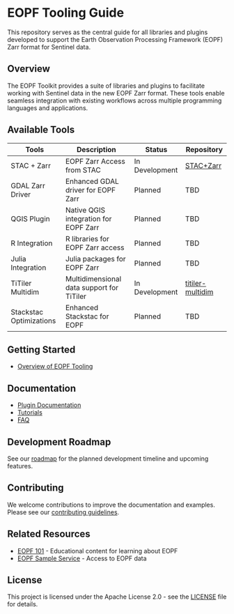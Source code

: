 # EOPF Tooling Guide

This repository serves as the central guide for all libraries and plugins developed to support the Earth Observation Processing Framework (EOPF) Zarr format for Sentinel data.

## Overview

The EOPF Toolkit provides a suite of libraries and plugins to facilitate working with Sentinel data in the new EOPF Zarr format. These tools enable seamless integration with existing workflows across multiple programming languages and applications.

## Available Tools

| Tools                   | Description                               | Status         | Repository                                                              |
| ----------------------- | ----------------------------------------- | -------------- | ----------------------------------------------------------------------- |
| STAC + Zarr             | EOPF Zarr Access from STAC                | In Development | [STAC+Zarr](docs/tutorials/stac_zarr.md)                                   |
| GDAL Zarr Driver        | Enhanced GDAL driver for EOPF Zarr        | Planned        | TBD                                                                     |
| QGIS Plugin             | Native QGIS integration for EOPF Zarr     | Planned        | TBD                                                                     |
| R Integration           | R libraries for EOPF Zarr access          | Planned        | TBD                                                                     |
| Julia Integration       | Julia packages for EOPF Zarr              | Planned        | TBD                                                                     |
| TiTiler Multidim        | Multidimensional data support for TiTiler | In Development | [titiler-multidim](https://github.com/developmentseed/titiler-multidim) |
| Stackstac Optimizations | Enhanced Stackstac for EOPF               | Planned        | TBD                                                                     |


## Getting Started

- [Overview of EOPF Tooling](docs/getting-started/overview.md)

## Documentation

- [Plugin Documentation](docs/plugins/)
- [Tutorials](docs/tutorials/)
- [FAQ](docs/faq.md)

## Development Roadmap

See our [roadmap](roadmap.md) for the planned development timeline and upcoming features.

## Contributing

We welcome contributions to improve the documentation and examples. Please see our [contributing guidelines](CONTRIBUTING.md).

## Related Resources

- [EOPF 101](https://github.com/sentinels-eopf-toolkit/eopf-101) - Educational content for learning about EOPF
- [EOPF Sample Service](https://eopf.copernicus.eu) - Access to EOPF data

## License

This project is licensed under the Apache License 2.0 - see the [LICENSE](LICENSE) file for details.